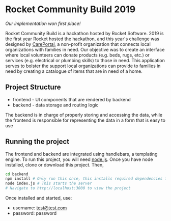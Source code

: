 # Rocket Community Build 2019

_Our implementation won first place!_

Rocket Community Build is a hackathon hosted by Rocket Software. 2019 is the first year Rocket hosted the hackathon, and this year's challenge was designed by [CarePortal](https://careportal.org), a non-profit organization that connects local organizations with families in need. Our objective was to create an interface where local volunteers can donate products (e.g. beds, rugs, etc.) or services (e.g. electrical or plumbing skills) to those in need. This application serves to bolster the support local organizations can provide to families in need by creating a catalogue of items that are in need of a home.

## Project Structure

- frontend - UI components that are rendered by backend
- backend  - data storage and routing logic

The backend is in charge of properly storing and accessing the data, while the frontend is responsible for representing the data in a form that is easy to use

## Running the project

The frontend and backend are integrated using handlebars, a templating engine. To run this project, you will need [node.js](https://nodejs.org/en/). Once you have node installed, clone or download this project. Then,

```bash
cd backend
npm install # Only run this once, this installs required dependencies to make the server functional
node index.js # This starts the server
# Navigate to http://localhost:3000 to view the project
```

Once installed and started, use: 

- username: test@test.com
- password: password
